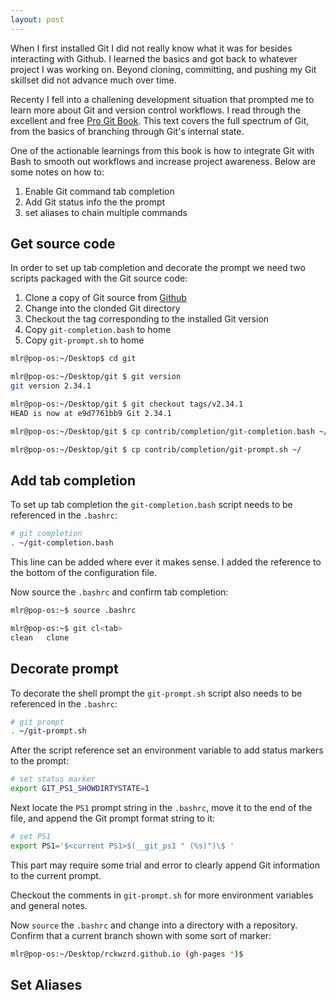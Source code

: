 ```yaml
---
layout: post
---
```


When I first installed Git I did not really know what it was for besides interacting with Github. I learned the basics and got back to whatever project I was working on. Beyond cloning, committing, and pushing my Git skillset did not advance much over time.

Recenty I fell into a challening development situation that prompted me to learn more about Git and version control workflows. I read through the excellent and free [Pro Git Book](https://git-scm.com/book/en/v2). This text covers the full spectrum of Git, from the basics of branching through Git's internal state.

One of the actionable learnings from this book is how to integrate Git with Bash to smooth out workflows and increase project awareness. Below are some notes on how to:

1. Enable Git command tab completion
2. Add Git status info the the prompt
3. set aliases to chain multiple commands

## Get source code

In order to set up tab completion and decorate the prompt we need two scripts packaged with the Git source code:

1. Clone a copy of Git source from [Github](https://github.com/git/git)
2. Change into the clonded Git directory
3. Checkout the tag corresponding to the installed Git version
4. Copy `git-completion.bash` to home 
5. Copy `git-prompt.sh` to home 

```bash
mlr@pop-os:~/Desktop$ cd git
```

```bash
mlr@pop-os:~/Desktop/git $ git version
git version 2.34.1
```

```bash
mlr@pop-os:~/Desktop/git $ git checkout tags/v2.34.1
HEAD is now at e9d7761bb9 Git 2.34.1
```

```bash
mlr@pop-os:~/Desktop/git $ cp contrib/completion/git-completion.bash ~/
```

```bash
mlr@pop-os:~/Desktop/git $ cp contrib/completion/git-prompt.sh ~/
```

## Add tab completion

To set up tab completion the `git-completion.bash` script needs to be referenced in the `.bashrc`:

```bash
# git completion
. ~/git-completion.bash
```

This line can be added where ever it makes sense. I added the reference to the bottom of the configuration file.

Now source the `.bashrc` and confirm tab completion:

```bash
mlr@pop-os:~$ source .bashrc
```

```bash
mlr@pop-os:~$ git cl<tab>
clean   clone
```

## Decorate prompt

To decorate the shell prompt the `git-prompt.sh` script also needs to be referenced in the `.bashrc`:

```bash
# git prompt
. ~/git-prompt.sh
```

After the script reference set an environment variable to add status markers to the prompt:

```bash
# set status marker
export GIT_PS1_SHOWDIRTYSTATE=1
```

Next locate the `PS1` prompt string in the `.bashrc`, move it to the end of the file, and append the Git prompt format string to it:

```bash
# set PS1 
export PS1='$<current PS1>$(__git_ps1 " (%s)")\$ '
```

This part may require some trial and error to clearly append Git information to the current prompt.

Checkout the comments in `git-prompt.sh` for more environment variables and general notes.

Now `source` the `.bashrc` and change into a directory with a repository. Confirm that a current branch shown with some sort of marker:

```bash
mlr@pop-os:~/Desktop/rckwzrd.github.io (gh-pages *)$ 
```

## Set Aliases


